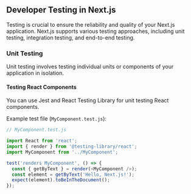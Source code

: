 ## Developer Testing in Next.js

Testing is crucial to ensure the reliability and quality of your Next.js application. Next.js supports various testing approaches, including unit testing, integration testing, and end-to-end testing.

### Unit Testing

Unit testing involves testing individual units or components of your application in isolation.

#### Testing React Components

You can use Jest and React Testing Library for unit testing React components.

Example test file (`MyComponent.test.js`):

```javascript
// MyComponent.test.js

import React from 'react';
import { render } from '@testing-library/react';
import MyComponent from '../MyComponent';

test('renders MyComponent', () => {
  const { getByText } = render(<MyComponent />);
  const element = getByText('Hello, Next.js!');
  expect(element).toBeInTheDocument();
});
